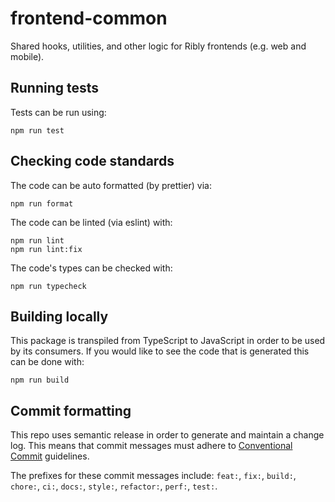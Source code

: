 # frontend-common

Shared hooks, utilities, and other logic for Ribly frontends (e.g. web and mobile).

## Running tests

Tests can be run using:

```
npm run test
```

## Checking code standards

The code can be auto formatted (by prettier) via:

```
npm run format
```

The code can be linted (via eslint) with:

```
npm run lint
npm run lint:fix
```

The code's types can be checked with:

```
npm run typecheck
```

## Building locally

This package is transpiled from TypeScript to JavaScript in order to be used by
its consumers. If you would like to see the code that is generated this can be done with:

```
npm run build
```

## Commit formatting

This repo uses semantic release in order to generate and maintain a change log.
This means that commit messages must adhere to [Conventional
Commit](https://www.conventionalcommits.org/en/v1.0.0/) guidelines.

The prefixes for these commit messages include: `feat:`, `fix:`, `build:`,
`chore:`, `ci:`, `docs:`, `style:`, `refactor:`, `perf:`, `test:`.
